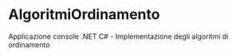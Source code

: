 # AlgoritmiOrdinamento
Applicazione console .NET C# - Implementazione degli algoritmi di ordinamento
